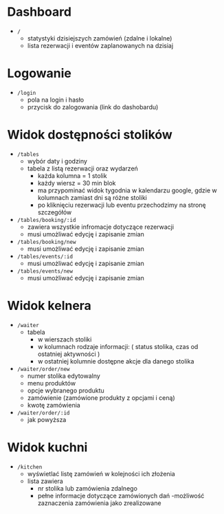 # Dashboard

- `/`
    - statystyki dzisiejszych zamówień (zdalne i lokalne)
    - lista rezerwacji i eventów zaplanowanych na dzisiaj

# Logowanie

- `/login`
    - pola na login i hasło
    - przycisk do zalogowania (link do dashobardu)

# Widok dostępności stolików

- `/tables`
    - wybór daty i godziny
    - tabela z listą rezerwacji oraz wydarzeń
        - każda kolumna = 1 stolik
        - każdy wiersz = 30 min blok
        - ma przypominać widok tygodnia w kalendarzu google, gdzie w kolumnach zamiast dni są różne stoliki
        - po kliknięciu rezerwacji lub eventu przechodzimy na stronę szczegółów
- `/tables/booking/:id`
    - zawiera wszystkie infromacje dotyczące rezerwacji
    - musi umożliwać edycję i zapisanie zmian
- `/tables/booking/new`
    - musi umożliwać edycję i zapisanie zmian
- `/tables/events/:id`
    - musi umożliwać edycję i zapisanie zmian
- `/tables/events/new`
    - musi umożliwać edycję i zapisanie zmian

# Widok kelnera

- `/waiter`
    - tabela
        - w wierszach stoliki
        - w kolumnach rodzaje informacji: ( status stolika, czas od ostatniej aktywności )
        - w ostatniej kolumnie dostępne akcje dla danego stolika
- `/waiter/order/new`
    - numer stolika edytowalny
    - menu produktów 
    - opcje wybranego produktu
    - zamówienie (zamówione produkty z opcjami i ceną)
    - kwotę zamówienia
- `/waiter/order/:id`
    - jak powyższa

# Widok kuchni

- `/kitchen`
    - wyświetlać listę zamówień w kolejności ich złożenia
    - lista zawiera 
        - nr stolika lub zamówienia zdalnego
        - pełne informacje dotyczące zamówionych dań
    -możliwość zaznaczenia zamówienia jako zrealizowane